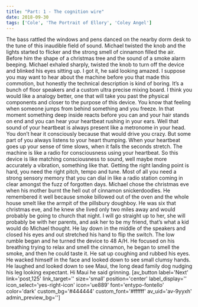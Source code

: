 ```yaml
---
title: "Part: 1 - The cognition wire"
date: 2018-09-30
tags: ['Cole', 'The Portrait of Ellory', 'Coley Angel']
---
```


The bass rattled the windows and pens danced on the nearby dorm desk to the tune of this inaudible field of sound. Michael twisted the knob and the lights started to flicker and the strong smell of cinnamon filled the air. Before him the shape of a christmas tree and the sound of a smoke alarm beeping. Michael exhaled sharply, twisted the knob to turn off the device and blinked his eyes sitting up. I got it, he said looking amazed. I suppose you may want to hear about the machine before you that made this commotion, but honestly the technical description is kind of boring. It’s a bunch of floor speakers and a custom ultra precise mixing board. I think you would like a analogy better, one that will take you past the physical components and closer to the purpose of this device. You know that feeling when someone jumps from behind something and you freeze. In that moment something deep inside reacts before you can and your hair stands on end and you can hear your heartbeat rushing in your ears. Well that sound of your heartbeat is always present like a metronome in your head. You don’t hear it consciously because that would drive you crazy. But some part of you always listens to your heart thumping. When your heartbeat goes up your sense of time slows, when it falls the seconds stretch. The machine is like a radio for consciousness using your heartbeat. So this device is like matching consciousness to sound, well maybe more accurately a vibration, something like that. Getting the right landing point is hard, you need the right pitch, tempo and tune. Most of all you need a strong sensory memory that you can dial in like a radio station coming in clear amongst the fuzz of forgotten days. Michael chose the christmas eve when his mother burnt the hell out of cinnamon snickerdoodles. He remembered it well because smoke billowed out of the oven and the whole house smelt like the armpit of the pillsbury doughboy. He was six that christmas eve, and he knew she lived only two miles away and would probably be going to church that night. I will go straight up to her, she will probably be with her parents, and ask her to be my friend, that’s what a kid would do Michael thought. He lay down in the middle of the speakers and closed his eyes and out stretched his hand to flip the switch. The low rumble began and he turned the device to 48 A/H. He focused on his breathing trying to relax and smell the cinnamon, he began to smell the smoke, and then he could taste it. He sat up coughing and rubbed his eyes. He wacked himself in the face and looked down to see small clumsy hands. He laughed and looked down to see Maui, the long dead family dog nudging his leg looking expectant. Hi Maui he said grinning. [av_button label='Next' link='post,125' link_target='' size='small' position='center' label_display='' icon_select='yes-right-icon' icon='ue889' font='entypo-fontello' color='dark' custom_bg='#444444' custom_font='#ffffff' av_uid='av-9yyxh' admin_preview_bg='']
